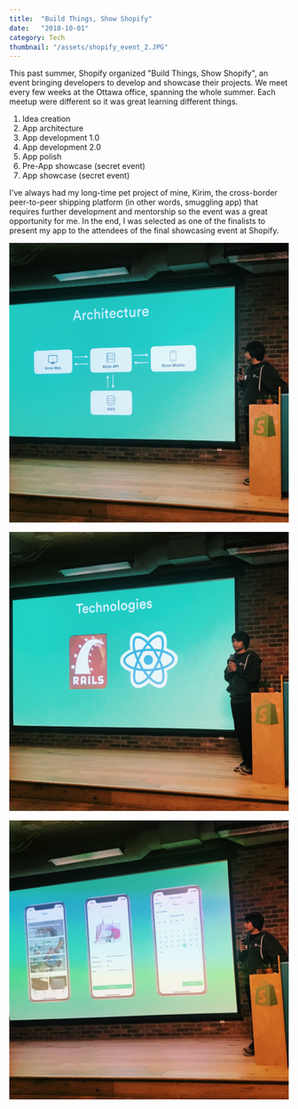 ```yaml
---
title:  "Build Things, Show Shopify"
date:   "2018-10-01"
category: Tech
thumbnail: "/assets/shopify_event_2.JPG"
---
```


This past summer, Shopify organized "Build Things, Show Shopify", an event bringing developers to develop and showcase their projects. We meet every few weeks at the Ottawa office, spanning the whole summer. Each meetup were different so it was great learning different things.
1. Idea creation
2. App architecture
3. App development 1.0
4. App development 2.0
5. App polish
6. Pre-App showcase (secret event)
7. App showcase (secret event)

I've always had my long-time pet project of mine, Kirim, the cross-border peer-to-peer shipping platform (in other words, smuggling app) that requires further development and mentorship so the event was a great opportunity for me. In the end, I was selected as one of the finalists to present my app to the attendees of the final showcasing event at Shopify.

![Shopify](/assets/shopify_event_1.JPG)

![Shopify](/assets/shopify_event_2.JPG)

![Shopify](/assets/shopify_event_3.JPG)

